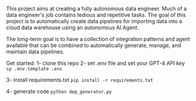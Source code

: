 This project aims at creating a fully autonomous data engineer. Much of a data engineer's job contains tedious and repetitive tasks. The goal of this project is to automatically create data pipelines for importing data into a cloud data warehouse using an autonomous AI Agent.

The long-term goal is to have a collection of integration patterns and agent available that can be combined to automatically generate, manage, and maintain data pipelines.

Get started:
1- clone this repo
2- set .env file and set your GPT-4 API key
`` 
cp .env.template .env
``

3- install requirements.txt
``
pip install -r requirements.txt
``

4- generate code
``
python dep_generator.py 
``
